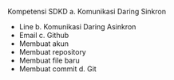 Kompetensi SDKD
a. Komunikasi Daring Sinkron
- Line 
b. Komunikasi Daring Asinkron
- Email 
c. Github
- Membuat akun
- Membuat repository
- Membuat file baru
- Membuat commit
d. Git
